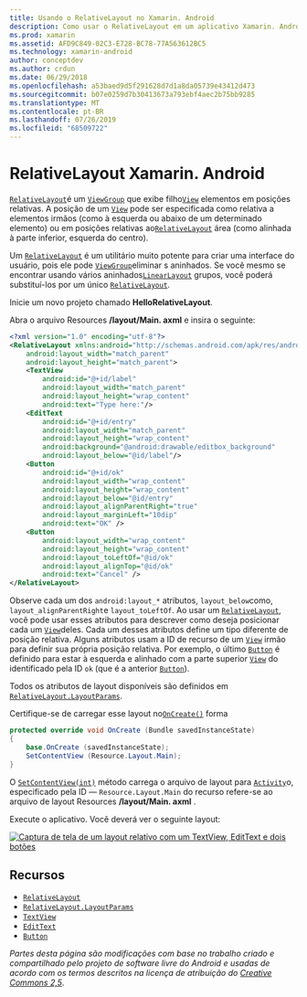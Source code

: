 ```yaml
---
title: Usando o RelativeLayout no Xamarin. Android
description: Como usar o RelativeLayout em um aplicativo Xamarin. Android
ms.prod: xamarin
ms.assetid: AFD9C849-02C3-E728-BC78-77A563612BC5
ms.technology: xamarin-android
author: conceptdev
ms.author: crdun
ms.date: 06/29/2018
ms.openlocfilehash: a53baed9d5f291628d7d1a8da05739e43412d473
ms.sourcegitcommit: b07e0259d7b30413673a793ebf4aec2b75bb9285
ms.translationtype: MT
ms.contentlocale: pt-BR
ms.lasthandoff: 07/26/2019
ms.locfileid: "68509722"
---
```

# <a name="xamarinandroid-relativelayout"></a>RelativeLayout Xamarin. Android

[`RelativeLayout`](xref:Android.Widget.RelativeLayout)é um [`ViewGroup`](xref:Android.Views.ViewGroup) que exibe filho[`View`](xref:Android.Views.View)
elementos em posições relativas. A posição de um [`View`](xref:Android.Views.View) pode ser especificada como relativa a elementos irmãos (como à esquerda ou abaixo de um determinado elemento) ou em posições relativas ao[`RelativeLayout`](xref:Android.Widget.RelativeLayout)
área (como alinhada à parte inferior, esquerda do centro).

Um [`RelativeLayout`](xref:Android.Widget.RelativeLayout) é um utilitário muito potente para criar uma interface do usuário, pois ele pode [`ViewGroup`](xref:Android.Views.ViewGroup)eliminar s aninhados. Se você mesmo se encontrar usando vários aninhados[`LinearLayout`](xref:Android.Widget.LinearLayout)
grupos, você poderá substituí-los por um único [`RelativeLayout`](xref:Android.Widget.RelativeLayout).

Inicie um novo projeto chamado **HelloRelativeLayout**.

Abra o arquivo Resources **/layout/Main. axml** e insira o seguinte:

```xml
<?xml version="1.0" encoding="utf-8"?>
<RelativeLayout xmlns:android="http://schemas.android.com/apk/res/android"
    android:layout_width="match_parent"
    android:layout_height="match_parent">
    <TextView
        android:id="@+id/label"
        android:layout_width="match_parent"
        android:layout_height="wrap_content"
        android:text="Type here:"/>
    <EditText
        android:id="@+id/entry"
        android:layout_width="match_parent"
        android:layout_height="wrap_content"
        android:background="@android:drawable/editbox_background"
        android:layout_below="@id/label"/>
    <Button
        android:id="@+id/ok"
        android:layout_width="wrap_content"
        android:layout_height="wrap_content"
        android:layout_below="@id/entry"
        android:layout_alignParentRight="true"
        android:layout_marginLeft="10dip"
        android:text="OK" />
    <Button
        android:layout_width="wrap_content"
        android:layout_height="wrap_content"
        android:layout_toLeftOf="@id/ok"
        android:layout_alignTop="@id/ok"
        android:text="Cancel" />
</RelativeLayout>
```

Observe cada um dos `android:layout_*` atributos, `layout_below`como, `layout_alignParentRight`e `layout_toLeftOf`.
Ao usar um [`RelativeLayout`](xref:Android.Widget.RelativeLayout), você pode usar esses atributos para descrever como deseja posicionar cada um [`View`](xref:Android.Views.View)deles. Cada um desses atributos define um tipo diferente de posição relativa. Alguns atributos usam a ID de recurso de um [`View`](xref:Android.Views.View) irmão para definir sua própria posição relativa. Por exemplo, o último [`Button`](xref:Android.Widget.Button) é definido para estar à esquerda e alinhado com a parte superior [`View`](xref:Android.Views.View) do identificado pela ID `ok` (que é a anterior [`Button`](xref:Android.Widget.Button)).

Todos os atributos de layout disponíveis são definidos em [`RelativeLayout.LayoutParams`](xref:Android.Widget.RelativeLayout.LayoutParams).

Certifique-se de carregar esse layout no[`OnCreate()`](xref:Android.App.Activity.OnCreate*)
forma

```csharp
protected override void OnCreate (Bundle savedInstanceState)
{
    base.OnCreate (savedInstanceState);
    SetContentView (Resource.Layout.Main);
}
```

O [`SetContentView(int)`](xref:Android.App.Activity.SetContentView*) método carrega o arquivo de layout para [`Activity`](xref:Android.App.Activity)o, especificado pela ID &mdash; `Resource.Layout.Main` do recurso refere-se ao arquivo de layout Resources **/layout/Main. axml** .

Execute o aplicativo. Você deverá ver o seguinte layout:

[![Captura de tela de um layout relativo com um TextView, EditText e dois botões](relative-layout-images/helloviews2.png)](relative-layout-images/helloviews2.png#lightbox)

## <a name="resources"></a>Recursos

- [`RelativeLayout`](xref:Android.Widget.RelativeLayout)
- [`RelativeLayout.LayoutParams`](xref:Android.Widget.RelativeLayout.LayoutParams)
- [`TextView`](xref:Android.Widget.TextView)
- [`EditText`](xref:Android.Widget.EditText)
- [`Button`](xref:Android.Widget.Button)

*Partes desta página são modificações com base no trabalho criado e compartilhado pelo projeto de software livre do Android e usadas de acordo com os termos descritos na licença de atribuição do*
[*Creative Commons 2,5*](http://creativecommons.org/licenses/by/2.5/).
